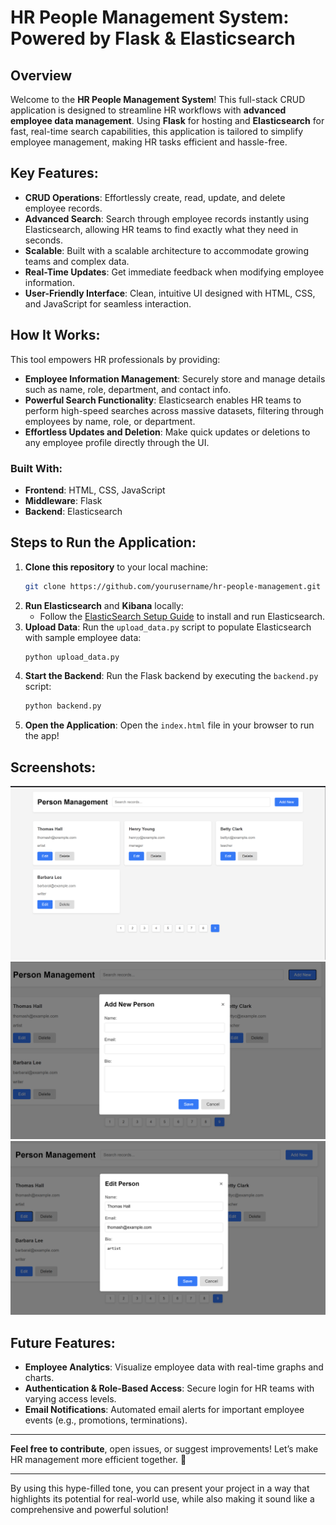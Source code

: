 # HR People Management System: Powered by Flask & Elasticsearch

## Overview
Welcome to the **HR People Management System**! This full-stack CRUD application is designed to streamline HR workflows with **advanced employee data management**. Using **Flask** for hosting and **Elasticsearch** for fast, real-time search capabilities, this application is tailored to simplify employee management, making HR tasks efficient and hassle-free. 

## Key Features:
- **CRUD Operations**: Effortlessly create, read, update, and delete employee records.
- **Advanced Search**: Search through employee records instantly using Elasticsearch, allowing HR teams to find exactly what they need in seconds.
- **Scalable**: Built with a scalable architecture to accommodate growing teams and complex data.
- **Real-Time Updates**: Get immediate feedback when modifying employee information.
- **User-Friendly Interface**: Clean, intuitive UI designed with HTML, CSS, and JavaScript for seamless interaction.

## How It Works:
This tool empowers HR professionals by providing:
- **Employee Information Management**: Securely store and manage details such as name, role, department, and contact info.
- **Powerful Search Functionality**: Elasticsearch enables HR teams to perform high-speed searches across massive datasets, filtering through employees by name, role, or department.
- **Effortless Updates and Deletion**: Make quick updates or deletions to any employee profile directly through the UI.

### **Built With:**
- **Frontend**: HTML, CSS, JavaScript
- **Middleware**: Flask
- **Backend**: Elasticsearch

## Steps to Run the Application:
1. **Clone this repository** to your local machine:
   ```bash
   git clone https://github.com/yourusername/hr-people-management.git
   ```
2. **Run Elasticsearch** and **Kibana** locally:
   - Follow the [ElasticSearch Setup Guide](https://www.elastic.co/guide/en/elasticsearch/reference/index.html) to install and run Elasticsearch.
3. **Upload Data**: Run the `upload_data.py` script to populate Elasticsearch with sample employee data:
   ```bash
   python upload_data.py
   ```
4. **Start the Backend**: Run the Flask backend by executing the `backend.py` script:
   ```bash
   python backend.py
   ```
5. **Open the Application**: Open the `index.html` file in your browser to run the app!

## Screenshots:
![Employee Management Screenshot](readme/front_page.png)
![Employee Management Screenshot](readme/add_new.png)
![Employee Management Screenshot](readme/edit.png)

## Future Features:
- **Employee Analytics**: Visualize employee data with real-time graphs and charts.
- **Authentication & Role-Based Access**: Secure login for HR teams with varying access levels.
- **Email Notifications**: Automated email alerts for important employee events (e.g., promotions, terminations).

---

**Feel free to contribute**, open issues, or suggest improvements! Let’s make HR management more efficient together. 💪

---

By using this hype-filled tone, you can present your project in a way that highlights its potential for real-world use, while also making it sound like a comprehensive and powerful solution!
